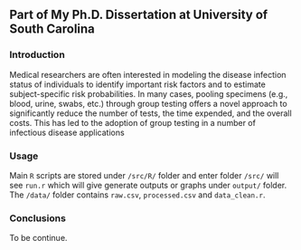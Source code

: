 ## Part of My Ph.D. Dissertation at University of South Carolina

### Introduction
Medical researchers are often interested in modeling the disease infection status of individuals to identify important risk factors and to estimate subject-specific risk probabilities. In many cases, pooling specimens (e.g., blood, urine, swabs, etc.) through group testing offers a novel approach to significantly reduce the number of tests, the time expended, and the overall costs. This has led to the adoption of group testing in a number of infectious disease applications

### Usage
Main `R` scripts are stored under `/src/R/` folder and enter folder `/src/` will see `run.r` which will give generate outputs or graphs under `output/` folder. The `/data/` folder contains `raw.csv`, `processed.csv` and `data_clean.r`. 

### Conclusions
To be continue. 